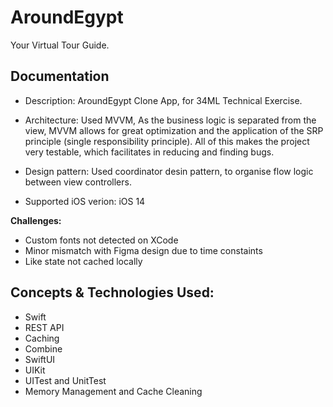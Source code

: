 # AroundEgypt
Your Virtual Tour Guide.


## Documentation

- Description:
AroundEgypt Clone App, for 34ML Technical Exercise.


- Architecture:
Used MVVM, As the business logic is separated from the view, MVVM allows for great optimization and the application of the SRP principle (single responsibility principle). All of this makes the project very testable, which facilitates in reducing and finding bugs.

- Design pattern:
Used coordinator desin pattern, to organise flow logic between view controllers.

- Supported iOS verion:
iOS 14

**Challenges:**
- Custom fonts not detected on XCode 
- Minor mismatch with Figma design due to time constaints 
- Like state not cached locally

## Concepts & Technologies Used:
 - Swift
 - REST API
 - Caching
 - Combine
 - SwiftUI
 - UIKit
 - UITest and UnitTest
 - Memory Management and Cache Cleaning
 
 
